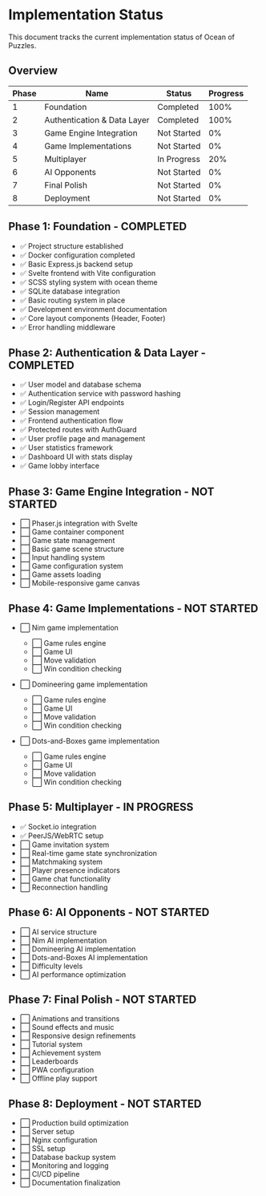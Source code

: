 # Implementation Status

This document tracks the current implementation status of Ocean of Puzzles.

## Overview

| Phase | Name | Status | Progress |
|------|------|--------|----------|
| 1 | Foundation | Completed | 100% |
| 2 | Authentication & Data Layer | Completed | 100% |
| 3 | Game Engine Integration | Not Started | 0% |
| 4 | Game Implementations | Not Started | 0% |
| 5 | Multiplayer | In Progress | 20% |
| 6 | AI Opponents | Not Started | 0% |
| 7 | Final Polish | Not Started | 0% |
| 8 | Deployment | Not Started | 0% |

## Phase 1: Foundation - COMPLETED

- ✅ Project structure established
- ✅ Docker configuration completed
- ✅ Basic Express.js backend setup
- ✅ Svelte frontend with Vite configuration
- ✅ SCSS styling system with ocean theme
- ✅ SQLite database integration
- ✅ Basic routing system in place
- ✅ Development environment documentation
- ✅ Core layout components (Header, Footer)
- ✅ Error handling middleware

## Phase 2: Authentication & Data Layer - COMPLETED

- ✅ User model and database schema
- ✅ Authentication service with password hashing
- ✅ Login/Register API endpoints
- ✅ Session management
- ✅ Frontend authentication flow
- ✅ Protected routes with AuthGuard
- ✅ User profile page and management
- ✅ User statistics framework
- ✅ Dashboard UI with stats display
- ✅ Game lobby interface

## Phase 3: Game Engine Integration - NOT STARTED

- ⬜ Phaser.js integration with Svelte
- ⬜ Game container component
- ⬜ Game state management
- ⬜ Basic game scene structure
- ⬜ Input handling system
- ⬜ Game configuration system
- ⬜ Game assets loading
- ⬜ Mobile-responsive game canvas

## Phase 4: Game Implementations - NOT STARTED

- ⬜ Nim game implementation
  - ⬜ Game rules engine
  - ⬜ Game UI
  - ⬜ Move validation
  - ⬜ Win condition checking

- ⬜ Domineering game implementation
  - ⬜ Game rules engine
  - ⬜ Game UI
  - ⬜ Move validation
  - ⬜ Win condition checking

- ⬜ Dots-and-Boxes game implementation
  - ⬜ Game rules engine
  - ⬜ Game UI
  - ⬜ Move validation
  - ⬜ Win condition checking

## Phase 5: Multiplayer - IN PROGRESS

- ✅ Socket.io integration
- ✅ PeerJS/WebRTC setup
- ⬜ Game invitation system
- ⬜ Real-time game state synchronization
- ⬜ Matchmaking system
- ⬜ Player presence indicators
- ⬜ Game chat functionality
- ⬜ Reconnection handling

## Phase 6: AI Opponents - NOT STARTED

- ⬜ AI service structure
- ⬜ Nim AI implementation
- ⬜ Domineering AI implementation
- ⬜ Dots-and-Boxes AI implementation
- ⬜ Difficulty levels
- ⬜ AI performance optimization

## Phase 7: Final Polish - NOT STARTED

- ⬜ Animations and transitions
- ⬜ Sound effects and music
- ⬜ Responsive design refinements
- ⬜ Tutorial system
- ⬜ Achievement system
- ⬜ Leaderboards
- ⬜ PWA configuration
- ⬜ Offline play support

## Phase 8: Deployment - NOT STARTED

- ⬜ Production build optimization
- ⬜ Server setup
- ⬜ Nginx configuration
- ⬜ SSL setup
- ⬜ Database backup system
- ⬜ Monitoring and logging
- ⬜ CI/CD pipeline
- ⬜ Documentation finalization

